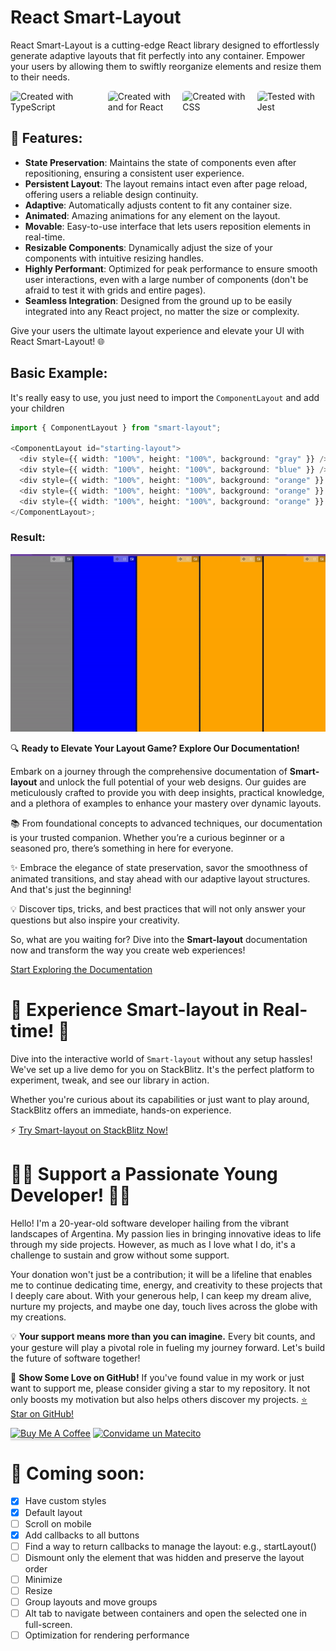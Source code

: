 # React Smart-Layout

React Smart-Layout is a cutting-edge React library designed to effortlessly generate adaptive layouts that fit perfectly into any container. Empower your users by allowing them to swiftly reorganize elements and resize them to their needs.

<div style="width:100%; display:flex; align-items:align-center; gap:10px">
  <img src="https://img.shields.io/badge/TypeScript-007ACC?style=for-the-badge&logo=typescript&logoColor=white" alt="Created with TypeScript" style="border-radius:5px; width:200px">
  <img src="https://img.shields.io/badge/React-20232A?style=for-the-badge&logo=react&logoColor=61DAFB" style="border-radius:5px; width:150px; " alt="Created with and for React" >
  <img src="https://img.shields.io/badge/CSS3-1572B6?style=for-the-badge&logo=css3&logoColor=white" style="border-radius:5px; width:150px " alt="Created with CSS" >
  <img src="https://img.shields.io/badge/Jest-323330?style=for-the-badge&logo=Jest&logoColor=white" style="border-radius:5px; width:150px" alt="Tested with Jest" >
</div>

## 🌟 Features:

- **State Preservation**: Maintains the state of components even after repositioning, ensuring a consistent user experience.
- **Persistent Layout**: The layout remains intact even after page reload, offering users a reliable design continuity.
- **Adaptive**: Automatically adjusts content to fit any container size.
- **Animated**: Amazing animations for any element on the layout.
- **Movable**: Easy-to-use interface that lets users reposition elements in real-time.
- **Resizable Components**: Dynamically adjust the size of your components with intuitive resizing handles.
- **Highly Performant**: Optimized for peak performance to ensure smooth user interactions, even with a large number of components (don't be afraid to test it with grids and entire pages).
- **Seamless Integration**: Designed from the ground up to be easily integrated into any React project, no matter the size or complexity.

Give your users the ultimate layout experience and elevate your UI with React Smart-Layout! 🌐

## Basic Example:

It's really easy to use, you just need to import the `ComponentLayout`
and add your children

```typescript
import { ComponentLayout } from "smart-layout";

<ComponentLayout id="starting-layout">
  <div style={{ width: "100%", height: "100%", background: "gray" }} />
  <div style={{ width: "100%", height: "100%", background: "blue" }} />
  <div style={{ width: "100%", height: "100%", background: "orange" }} />
  <div style={{ width: "100%", height: "100%", background: "orange" }} />
  <div style={{ width: "100%", height: "100%", background: "orange" }} />
</ComponentLayout>;
```

### Result:

![Alt Text](ezgif.com-video-to-gif.gif)

🔍 **Ready to Elevate Your Layout Game? Explore Our Documentation!**

Embark on a journey through the comprehensive documentation of **Smart-layout** and unlock the full potential of your web designs. Our guides are meticulously crafted to provide you with deep insights, practical knowledge, and a plethora of examples to enhance your mastery over dynamic layouts.

📚 From foundational concepts to advanced techniques, our documentation is your trusted companion. Whether you’re a curious beginner or a seasoned pro, there’s something in here for everyone.

✨ Embrace the elegance of state preservation, savor the smoothness of animated transitions, and stay ahead with our adaptive layout structures. And that's just the beginning!

💡 Discover tips, tricks, and best practices that will not only answer your questions but also inspire your creativity.

So, what are you waiting for? Dive into the **Smart-layout** documentation now and transform the way you create web experiences!

[Start Exploring the Documentation](https://smart-layout-documentation.netlify.app/)

# 🚀 **Experience Smart-layout in Real-time!** 🚀

Dive into the interactive world of `Smart-layout` without any setup hassles! We've set up a live demo for you on StackBlitz. It's the perfect platform to experiment, tweak, and see our library in action.

Whether you're curious about its capabilities or just want to play around, StackBlitz offers an immediate, hands-on experience.

⚡ [Try Smart-layout on StackBlitz Now!](https://stackblitz.com/edit/stackblitz-starters-wo6bmb?file=src%2FApp.tsx)

# 👨‍💻 **Support a Passionate Young Developer!** 👨‍💻

Hello! I'm a 20-year-old software developer hailing from the vibrant landscapes of Argentina. My passion lies in bringing innovative ideas to life through my side projects. However, as much as I love what I do, it's a challenge to sustain and grow without some support.

Your donation won't just be a contribution; it will be a lifeline that enables me to continue dedicating time, energy, and creativity to these projects that I deeply care about. With your generous help, I can keep my dream alive, nurture my projects, and maybe one day, touch lives across the globe with my creations.

💡 **Your support means more than you can imagine.** Every bit counts, and your gesture will play a pivotal role in fueling my journey forward. Let's build the future of software together!

🌟 **Show Some Love on GitHub!** If you've found value in my work or just want to support me, please consider giving a star to my repository. It not only boosts my motivation but also helps others discover my projects. [⭐ Star on GitHub!](https://github.com/JuanGarcia0323/smart-layout)

<a href="https://www.buymeacoffee.com/juanemilio" rel='noopener' target="_blank"><img src="https://www.buymeacoffee.com/assets/img/custom_images/orange_img.png" alt="Buy Me A Coffee" style="height: 41px !important;width: 174px !important;box-shadow: 0px 3px 2px 0px rgba(190, 190, 190, 0.5) !important;-webkit-box-shadow: 0px 3px 2px 0px rgba(190, 190, 190, 0.5) !important;" ></a>
<a href='https://matecito.co/JuanEmilio03' rel='noopener' target='_blank'><img srcset='https://www.matecito.co/public/button_8.png 1x, https://www.matecito.co/public/button_8_2x.png 2x, https://www.matecito.co/public/button_8_3.75x.png 3.75x' src='https://www.matecito.co/public/button_8.png' alt='Convidame un Matecito' /></a>

# 📅 Coming soon:

- [x] Have custom styles
- [x] Default layout
- [ ] Scroll on mobile
- [x] Add callbacks to all buttons
- [ ] Find a way to return callbacks to manage the layout: e.g., startLayout()
- [ ] Dismount only the element that was hidden and preserve the layout order
- [ ] Minimize
- [ ] Resize
- [ ] Group layouts and move groups
- [ ] Alt tab to navigate between containers and open the selected one in full-screen.
- [ ] Optimization for rendering performance
